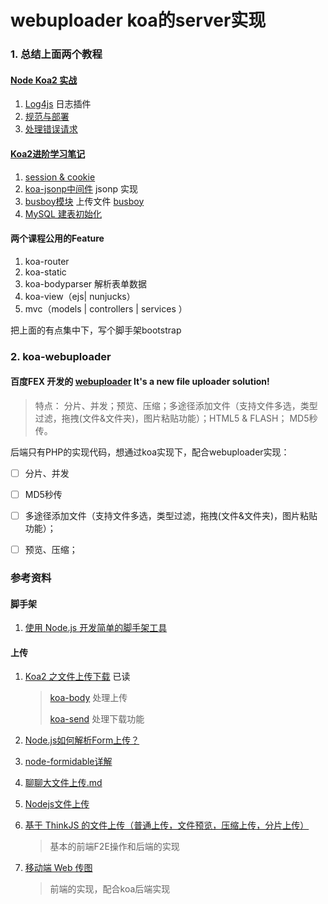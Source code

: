 # webuploader koa的server实现





### 1. 总结上面两个教程

#### [Node Koa2 实战](https://github.com/ikcamp/koa2-tutorial)

1. [Log4js](https://github.com/nomiddlename/log4js-node) 日志插件
2. [规范与部署](https://github.com/ikcamp/koa2-tutorial/tree/10-mi-rule) 
3. [处理错误请求](https://github.com/ikcamp/koa2-tutorial/tree/9-mi-http-error)



####  [Koa2进阶学习笔记](https://github.com/chenshenhai/koa2-note)

1. [session & cookie](https://chenshenhai.github.io/koa2-note/note/cookie/info.html)
2. [koa-jsonp中间件](https://github.com/ChenShenhai/koa2-note/blob/master/note/jsonp/koa-jsonp.md) jsonp 实现
3. [busboy模块](https://github.com/ChenShenhai/koa2-note/blob/master/note/upload/busboy.md) 上传文件 [busboy](https://www.npmjs.com/package/busboy) 
4. [MySQL 建表初始化](https://chenshenhai.github.io/koa2-note/note/mysql/init.html) 



#### 两个课程公用的Feature

1. koa-router
2. koa-static
3. koa-bodyparser 解析表单数据
4. koa-view（ejs| nunjucks）
5. mvc（models | controllers | services ）



把上面的有点集中下，写个脚手架bootstrap

### 2. koa-webuploader

#### 百度FEX 开发的 [webuploader](https://github.com/fex-team/webuploader) It's a new file uploader solution!

> 特点： 分片、并发；预览、压缩；多途径添加文件（支持文件多选，类型过滤，拖拽(文件&文件夹)，图片粘贴功能）；HTML5 & FLASH； MD5秒传。

后端只有PHP的实现代码，想通过koa实现下，配合webuploader实现：

- [ ] 分片、并发
- [ ] MD5秒传
- [ ] 多途径添加文件（支持文件多选，类型过滤，拖拽(文件&文件夹)，图片粘贴功能）；
- [ ] 预览、压缩；






### 参考资料

#### 脚手架

1. [使用 Node.js 开发简单的脚手架工具](https://github.com/lin-xin/blog/issues/27)

#### 上传

1. [Koa2 之文件上传下载](https://github.com/lin-xin/blog/issues/25) 已读

   > [koa-body](https://www.npmjs.com/package/koa-body) 处理上传
   >
   > [koa-send](https://www.npmjs.com/package/koa-send) 处理下载功能

2. [Node.js如何解析Form上传？](https://github.com/sumaolin/ebook/blob/master/md/Node.js%E5%A6%82%E4%BD%95%E8%A7%A3%E6%9E%90Form%E4%B8%8A%E4%BC%A0%EF%BC%9F.md) 

3. [node-formidable详解](https://github.com/sumaolin/ebook/blob/master/md/node-formidable%E8%AF%A6%E8%A7%A3.md)

4. [聊聊大文件上传.md](https://github.com/kazaff/me.kazaff.article/blob/master/%E8%81%8A%E8%81%8A%E5%A4%A7%E6%96%87%E4%BB%B6%E4%B8%8A%E4%BC%A0.md) 

5. [Nodejs文件上传](http://xieyufei.com/2017/09/25/Nodejs-File-Upload.html?nsukey=3LOBfwkk%2F385vE%2F3ah0OInlID7GqSbUftOC97tSZdoO1XNXiPuRbJsMDoRhEJRbXzBpqCva1jL61LBW0uM4SyApDmmpSTkpHZ8JbNKpR%2B9dUmZPdY2xR17WKzklv6vFzGnTcnMI1trbKzXcXXPeDbGwc8GaxCpmxNzhT6CcJZkQZZjxYybo5Hfd5TdPe%2FauoUPNUfsOpT5jQbsIeXoFqIQ%3D%3D) 

6. [基于 ThinkJS 的文件上传（普通上传，文件预览，压缩上传，分片上传）](https://segmentfault.com/a/1190000012973541) 

   > 基本的前端F2E操作和后端的实现

7. [移动端 Web 传图](https://github.com/progrape/mobile-upload-demo/issues/1) 

   > 前端的实现，配合koa后端实现

